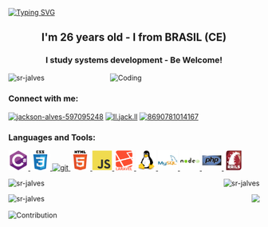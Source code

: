 
[![Typing SVG](https://readme-typing-svg.herokuapp.com/?color=1c1c1c&size=35&center=true&vCenter=true&width=1000&lines=Hi,+My+Name+is+Jackson+Alves;:%29)](https://git.io/typing-svg)

<h2 align="center">I'm 26 years old - I from BRASIL (CE)</h2>
<h3 align="center">I study systems development - Be Welcome!</h3>

</div>

<img align="right" alt="Coding" width="300" src="https://cutewallpaper.org/24/animated-computer-gifs/computer-c4f8c-keyboard-53e02-gifs-09723-get-f46c8-the-640fd-best-9ec59-gif-f45b7-on-0fcad-giphy.gif"> 

<p align="left"> <img src="https://komarev.com/ghpvc/?username=sr-jalves&label=Profile%20views&color=0e75b6&style=flat" alt="sr-jalves" /> </p>

<h3 align="left">Connect with me:</h3>
<p align="left">
<a href="https://linkedin.com/in/jackson-alves-597095248" target="blank"><img align="center" src="https://raw.githubusercontent.com/rahuldkjain/github-profile-readme-generator/master/src/images/icons/Social/linked-in-alt.svg" alt="jackson-alves-597095248" height="30" width="40" /></a>
<a href="https://instagram.com/ll.jack.ll" target="blank"><img align="center" src="https://raw.githubusercontent.com/rahuldkjain/github-profile-readme-generator/master/src/images/icons/Social/instagram.svg" alt="ll.jack.ll" height="30" width="40" /></a>
<a href="https://discord.gg/8690781014167" target="blank"><img align="center" src="https://raw.githubusercontent.com/rahuldkjain/github-profile-readme-generator/master/src/images/icons/Social/discord.svg" alt="8690781014167" height="30" width="40" /></a>
</p>

<h3 align="left">Languages and Tools:</h3>
<p align="left"> <a href="https://www.w3schools.com/cs/" target="_blank" rel="noreferrer"> <img src="https://raw.githubusercontent.com/devicons/devicon/master/icons/csharp/csharp-original.svg" alt="csharp" width="40" height="40"/> </a> <a href="https://www.w3schools.com/css/" target="_blank" rel="noreferrer"> <img src="https://raw.githubusercontent.com/devicons/devicon/master/icons/css3/css3-original-wordmark.svg" alt="css3" width="40" height="40"/> </a> <a href="https://git-scm.com/" target="_blank" rel="noreferrer"> <img src="https://www.vectorlogo.zone/logos/git-scm/git-scm-icon.svg" alt="git" width="40" height="40"/> </a> <a href="https://www.w3.org/html/" target="_blank" rel="noreferrer"> <img src="https://raw.githubusercontent.com/devicons/devicon/master/icons/html5/html5-original-wordmark.svg" alt="html5" width="40" height="40"/> </a> <a href="https://developer.mozilla.org/en-US/docs/Web/JavaScript" target="_blank" rel="noreferrer"> <img src="https://raw.githubusercontent.com/devicons/devicon/master/icons/javascript/javascript-original.svg" alt="javascript" width="40" height="40"/> </a> <a href="https://laravel.com/" target="_blank" rel="noreferrer"> <img src="https://raw.githubusercontent.com/devicons/devicon/master/icons/laravel/laravel-plain-wordmark.svg" alt="laravel" width="40" height="40"/> </a> <a href="https://www.linux.org/" target="_blank" rel="noreferrer"> <img src="https://raw.githubusercontent.com/devicons/devicon/master/icons/linux/linux-original.svg" alt="linux" width="40" height="40"/> </a> <a href="https://www.mysql.com/" target="_blank" rel="noreferrer"> <img src="https://raw.githubusercontent.com/devicons/devicon/master/icons/mysql/mysql-original-wordmark.svg" alt="mysql" width="40" height="40"/> </a> <a href="https://nodejs.org" target="_blank" rel="noreferrer"> <img src="https://raw.githubusercontent.com/devicons/devicon/master/icons/nodejs/nodejs-original-wordmark.svg" alt="nodejs" width="40" height="40"/> </a> <a href="https://www.php.net" target="_blank" rel="noreferrer"> <img src="https://raw.githubusercontent.com/devicons/devicon/master/icons/php/php-original.svg" alt="php" width="40" height="40"/> </a> <a href="https://rubyonrails.org" target="_blank" rel="noreferrer"> <img src="https://raw.githubusercontent.com/devicons/devicon/master/icons/rails/rails-original-wordmark.svg" alt="rails" width="40" height="40"/> </a> </p>

<p><img align="left" src="https://github-readme-stats.vercel.app/api/top-langs?username=sr-jalves&show_icons=true&locale=en&layout=compact" alt="sr-jalves" width="40%" height="40%" /><p>&nbsp;<img align="right" src="https://github-readme-stats.vercel.app/api?username=sr-jalves&show_icons=true&locale=en" alt="sr-jalves" /></p>
<p><img align="left" src="https://github-readme-streak-stats.herokuapp.com/?user=sr-jalves&" alt="sr-jalves" /><p align="right"><img src="https://github-profile-trophy.vercel.app/?username=Sr-jalves&theme=dracula&row=2&no-bg=true&column=3&margin-w=15&margin-h=15" />
</p>

![Contribution](https://activity-graph.herokuapp.com/graph?username=Sr-jalves&theme=gotham&hide_border=true&area=true)


   

